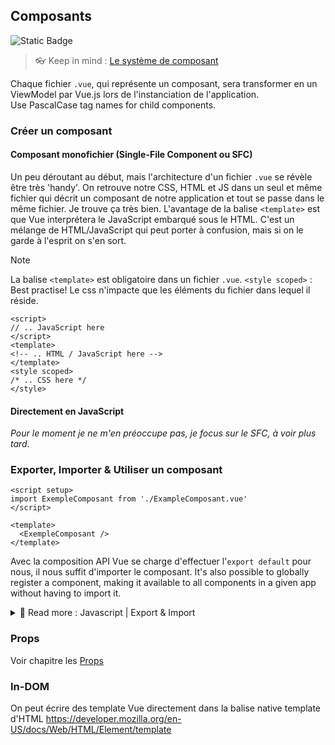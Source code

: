## Composants

<!-- Badge -->
<div class="badge-ctn">
   <img alt="Static Badge" src="https://img.shields.io/badge/Débutant-blue?logo=vuedotjs&labelColor=gray" />
</div>

> 👓 Keep in mind : [Le système de composant](#système-de-composants)

Chaque fichier `.vue`, qui représente un composant, sera transformer en un ViewModel par Vue.js lors de l'instanciation de l'application.  
Use PascalCase tag names for child components.

### Créer un composant

#### Composant monofichier (Single-File Component ou SFC)

Un peu déroutant au début, mais l'architecture d'un fichier `.vue` se révèle être très 'handy'.
On retrouve notre CSS, HTML et JS dans un seul et même fichier qui décrit un composant de notre application et tout se passe dans le même fichier. Je trouve ça très bien.
L'avantage de la balise `<template>` est que Vue interprétera le JavaScript embarqué sous le HTML. C'est un mélange de HTML/JavaScript qui peut porter à confusion, mais si on le garde à l'esprit on s'en sort.

>[!NOTE]
> La balise `<template>` est obligatoire dans un fichier `.vue`.
> `<style scoped>` : Best practise! Le css n'impacte que les éléments du fichier dans lequel il réside.

``` vue
<script>
// .. JavaScript here
</script>
<template>
<!-- .. HTML / JavaScript here -->
</template>
<style scoped>
/* .. CSS here */
</style>
```
#### Directement en JavaScript
*Pour le moment je ne m'en préoccupe pas, je focus sur le SFC, à voir plus tard.*

### Exporter, Importer & Utiliser un composant

```vue
<script setup>
import ExempleComposant from './ExampleComposant.vue'
</script>

<template>
  <ExempleComposant />
</template>
```
Avec la composition API Vue se charge d'effectuer l'`export default` pour nous, il nous suffit d'importer le composant.
It's also possible to globally register a component, making it available to all components in a given app without having to import it.

<details>
<summary> 📘 Read more : Javascript | Export & Import </summary>
https://javascript.info/import-export
</details>

### Props

Voir chapitre les [Props]()

### In-DOM

On peut écrire des template Vue directement dans la balise native template d'HTML
https://developer.mozilla.org/en-US/docs/Web/HTML/Element/template